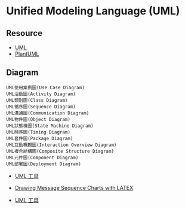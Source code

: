 # Unified Modeling Language (UML)


## Resource

- [UML](http://www.ais.nptu.edu.tw/ais/961%20materials/UML_961.pdf)
- [PlantUML](https://www.planttext.com/)
## Diagram

```
UML使用案例圖(Use Case Diagram)
UML活動圖(Activity Diagram)
UML類別圖(Class Diagram)
UML循序圖(Sequence Diagram)
UML溝通圖(Communication Diagram)
UML物件圖(Object Diagram)
UML狀態機圖(State Machine Diagram)
UML時序圖(Timing Diagram)
UML套件圖(Package Diagram)
UML互動概觀圖(Interaction Overview Diagram)
UML複合結構圖(Composite Structure Diagram)
UML元件圖(Component Diagram)
UML部署圖(Deployment Diagram)
```

- [UML 工具](https://www.visual-paradigm.com/tw/features/uml-tool/)



- [Drawing Message Sequence Charts with LATEX](http://tug.org/TUGboat/tb22-1-2/tb70bos.pdf)

- [UML 工具](https://www.visual-paradigm.com/tw/features/uml-tool/)

